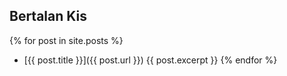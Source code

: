 ## Bertalan Kis

{% for post in site.posts %}
- [{{ post.title }}]({{ post.url }})
  {{ post.excerpt }}
{% endfor %}
